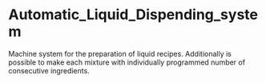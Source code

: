# Automatic_Liquid_Dispending_system
Machine system for the preparation of liquid recipes. Additionally is possible to make each mixture with individually programmed number of consecutive ingredients. 
